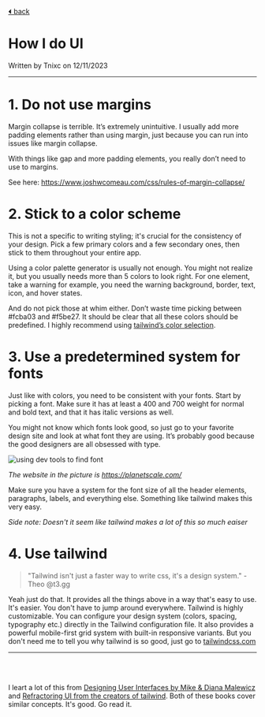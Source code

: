 [⏴ back](/)

# How I do UI

Written by Tnixc on 12/11/2023

---

# 1. Do not use margins

Margin collapse is terrible. It’s extremely unintuitive. I usually add more padding elements rather than using margin, just because you can run into issues like margin collapse.

With things like gap and more padding elements, you really don’t need to use to margins.

See here: https://www.joshwcomeau.com/css/rules-of-margin-collapse/

# 2. Stick to a color scheme

This is not a specific to writing styling; it's crucial for the consistency of your design. Pick a few primary colors and a few secondary ones, then stick to them throughout your entire app.

Using a color palette generator is usually not enough. You might not realize it, but you usually needs more than 5 colors to look right. For one element, take a warning for example, you need the warning background, border, text, icon, and hover states.

And do not pick those at whim either. Don’t waste time picking between #fcba03 and #f5be27. It should be clear that all these colors should be predefined. I highly recommend using [tailwind’s color selection](https://tailwindcss.com/docs/customizing-colors).

# 3. Use a predetermined system for fonts

Just like with colors, you need to be consistent with your fonts. Start by picking a font. Make sure it has at least a 400 and 700 weight for normal and bold text, and that it has italic versions as well.

You might not know which fonts look good, so just go to your favorite design site and look at what font they are using. It’s probably good because the good designers are all obsessed with type.

![using dev tools to find font](https://lex-img-p.s3.us-west-2.amazonaws.com/img/f5760c82-f3de-40b8-8f39-8c3f42d9b25a-RackMultipart20231113-92-axr891.png)

_The website in the picture is https://planetscale.com/_

Make sure you have a system for the font size of all the header elements, paragraphs, labels, and everything else. Something like tailwind makes this very easy.

*Side note: Doesn't it seem like tailwind makes a lot of this so much eaiser*

# 4. Use tailwind

> "Tailwind isn't just a faster way to write css, it's a design system."
> \- Theo @t3.gg

Yeah just do that. It provides all the things above in a way that's easy to use. It's easier. You don't have to jump around everywhere. Tailwind is highly customizable. You can configure your design system (colors, spacing, typography etc.) directly in the Tailwind configuration file. It also provides a powerful mobile-first grid system with built-in responsive variants. But you don't need me to tell you why tailwind is so good, just go to [tailwindcss.com](https://tailwindcss.com)

---

<br>
<br>

I leart a lot of this from [Designing User Interfaces by Mike & Diana Malewicz](https://www.designingui.com/) and [Refractoring UI from the creators of tailwind](https://www.refactoringui.com/). Both of these books cover similar concepts. It's good. Go read it.
 